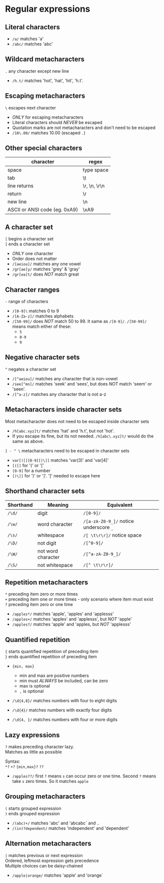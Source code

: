 # Regular expressions

## Literal characters
- `/a/` matches 'a'
- `/abc/` matches 'abc'

## Wildcard metacharacters
`.` any character except new line  

- `/h.t/` matches 'hot', 'hat', 'hit', 'h.t'.

## Escaping metacharacters
`\` escapes next character   

- *ONLY* for escaping metacharacters
- Literal characters should *NEVER* be escaped
- Quotation marks are not metacharacters and don't need to be escaped
- `/10\.00/` matches 10.00 (escaped `.`)

## Other special characters
character | regex
--- | ---
space | type space
tab | \t
line returns | \r, \n, \r\n
return | \r
new line | \n
ASCII or ANSI code (eg. 0xA9) | \xA9

## A character set
`[` begins a character set  
`]` ends a character set

- *ONLY* one character
- Order does not matter
- `/[aeiou]/` matches any one vowel
- `/gr[ae]y/` matches 'grey' & 'gray'
- `/gr[ea]t/` does *NOT* match great


## Character ranges
`-` range of characters

- `/[0-9]\` matches 0 to 9
- `/[A-Za-z]/` matches alphabets
- `/[50-99]/` does *NOT* match 50 to 99. It same as `/[0-9]/`. `/[50-99]/` means match either of these:
	- `5`
	- `0-9`
	- `9`

## Negative character sets
`^` negates a character set  

- `/[^aeiou]/` matches any character that is non-vowel
- `/see[^mn]/` matches 'seek' and 'sees', but does *NOT* match 'seem' or 'seen'.
- `/[^a-z]/` matches any character that is not a-z

## Metacharacters inside character sets
Most metacharacter does not need to be escaped inside character sets

- `/h[abc.xyz]t/` matches 'hat' and 'h.t', but not 'hot'. 
- If you escape its fine, but its not needed. `/h[abc\.xyz]t/` would do the same as above.

`] - ^ \` metacharacters need to be escaped in character sets

- `var[([][0-9][)\]]` matches 'var(3)' and 'var[4]'
- `[([]` for '(' or '['
- `[0-9]` for a number
- `[)\]]` for ')' or ']'. ']' needed to escape here

## Shorthand character sets
Shorthand | Meaning | Equivalent
--- | --- | --- |
`/\d/` | digit | `/[0-9]/`
`/\w/` | word character | `/[a-zA-Z0-9_]/` notice underscore `_`
`/\s/` | whitespace | `/[ \t\r\r]/` notice space ` `
`/\D/` | not digit | `/[^0-9]/`
`/\W/` | not word character | `/[^a-zA-Z0-9_]/`
`/\S/` | not whitespace | `/[^ \t\r\r]/`

## Repetition metacharacters
`*` preceding item zero or more times  
`+` preceding item one or more times - only scenario where item must exist  
`?` preceding item zero or one time  

- `/apples*/` matches 'apple', 'apples' and 'applesss'
- `/apples+/` matches 'apples' and 'applesss', but *NOT* 'apple'
- `/apples?/` matches 'apple' and 'apples, but *NOT* 'applesss'

## Quantified repetition
`{` starts quantified repetition of preceding item  
`}` ends quantified repetition of preceding item 
 
- `{min, max}`
	- min and max are positive numbers
	- min must *ALWAYS* be included, can be zero
	- max is optional
	- `,` is optional

- `/\d{4,8}/` matches numbers with four to eight digits
- `/\d{4}/` matches numbers with exactly four digits
- `/\d{4, }/` matches numbers with four or more digits

## Lazy expressions
`?` makes preceding character lazy.   
Matches as little as possible

Syntax:  
`*?` `+?` `{min,max}?` `??`  

- `/apples??/` first `?` means `s` can occur zero or one time. Second `?` means take `s` zero times. So it matches `apple`

## Grouping metacharacters
`(` starts grouped expression  
`)` ends grouped expression  

- `/(abc)+/` matches 'abc' and 'abcabc` and ..
- `/(in)?dependent/` matches 'independent' and 'dependent'

## Alternation metacharacters
`|` matches previous or next expression  
Ordered, leftmost expression gets precedence  
Multiple choices can be daisy-chained

- `/apple|orange/` matches 'apple' and 'orange`
